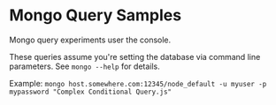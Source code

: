 # Mongo Query Samples

Mongo query experiments user the console.

These queries assume you're setting the database via command line parameters.  See `mongo --help` for details.

Example: `mongo host.somewhere.com:12345/node_default -u myuser -p mypassword "Complex Conditional Query.js"`
